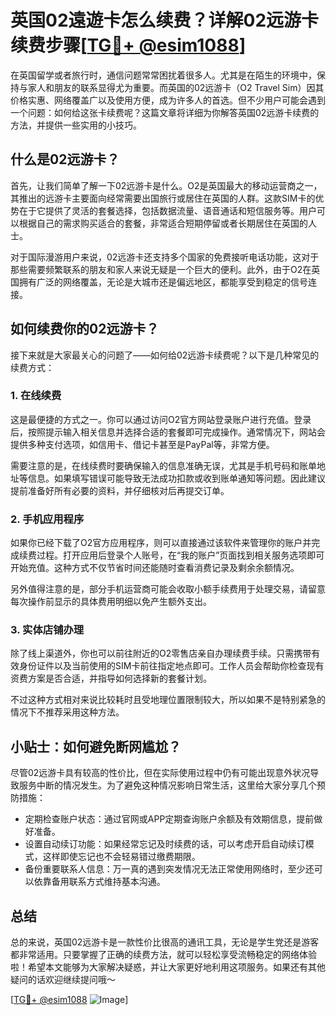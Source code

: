 # 英国02遠遊卡怎么续费？详解02远游卡续费步骤[[TG💪+ @esim1088](https://t.me/s/esim1088)]

在英国留学或者旅行时，通信问题常常困扰着很多人。尤其是在陌生的环境中，保持与家人和朋友的联系显得尤为重要。而英国的02远游卡（O2 Travel Sim）因其价格实惠、网络覆盖广以及使用方便，成为许多人的首选。但不少用户可能会遇到一个问题：如何给这张卡续费呢？这篇文章将详细为你解答英国02远游卡续费的方法，并提供一些实用的小技巧。

## 什么是02远游卡？

首先，让我们简单了解一下02远游卡是什么。O2是英国最大的移动运营商之一，其推出的远游卡主要面向经常需要出国旅行或居住在英国的人群。这款SIM卡的优势在于它提供了灵活的套餐选择，包括数据流量、语音通话和短信服务等。用户可以根据自己的需求购买适合的套餐，非常适合短期停留或者长期居住在英国的人士。

对于国际漫游用户来说，02远游卡还支持多个国家的免费接听电话功能，这对于那些需要频繁联系的朋友和家人来说无疑是一个巨大的便利。此外，由于O2在英国拥有广泛的网络覆盖，无论是大城市还是偏远地区，都能享受到稳定的信号连接。

## 如何续费你的02远游卡？

接下来就是大家最关心的问题了——如何给02远游卡续费呢？以下是几种常见的续费方式：

### 1. 在线续费

这是最便捷的方式之一。你可以通过访问O2官方网站登录账户进行充值。登录后，按照提示输入相关信息并选择合适的套餐即可完成操作。通常情况下，网站会提供多种支付选项，如信用卡、借记卡甚至是PayPal等，非常方便。

需要注意的是，在线续费时要确保输入的信息准确无误，尤其是手机号码和账单地址等信息。如果填写错误可能导致无法成功扣款或收到账单通知等问题。因此建议提前准备好所有必要的资料，并仔细核对后再提交订单。

### 2. 手机应用程序

如果你已经下载了O2官方应用程序，则可以直接通过该软件来管理你的账户并完成续费过程。打开应用后登录个人账号，在“我的账户”页面找到相关服务选项即可开始充值。这种方式不仅节省时间还能随时查看消费记录及剩余余额情况。

另外值得注意的是，部分手机运营商可能会收取小额手续费用于处理交易，请留意每次操作前显示的具体费用明细以免产生额外支出。

### 3. 实体店铺办理

除了线上渠道外，你也可以前往附近的O2零售店亲自办理续费手续。只需携带有效身份证件以及当前使用的SIM卡前往指定地点即可。工作人员会帮助你检查现有资费方案是否合适，并指导如何选择新的套餐计划。

不过这种方式相对来说比较耗时且受地理位置限制较大，所以如果不是特别紧急的情况下不推荐采用这种方法。

## 小贴士：如何避免断网尴尬？

尽管02远游卡具有较高的性价比，但在实际使用过程中仍有可能出现意外状况导致服务中断的情况发生。为了避免这种情况影响日常生活，这里给大家分享几个预防措施：

- 定期检查账户状态：通过官网或APP定期查询账户余额及有效期信息，提前做好准备。
- 设置自动续订功能：如果经常忘记及时续费的话，可以考虑开启自动续订模式，这样即使忘记也不会轻易错过缴费期限。
- 备份重要联系人信息：万一真的遇到突发情况无法正常使用网络时，至少还可以依靠备用联系方式维持基本沟通。

## 总结

总的来说，英国02远游卡是一款性价比很高的通讯工具，无论是学生党还是游客都非常适用。只要掌握了正确的续费方法，就可以轻松享受流畅稳定的网络体验啦！希望本文能够为大家解决疑惑，并让大家更好地利用这项服务。如果还有其他疑问的话欢迎继续提问哦～

[[TG💪+ @esim1088](https://t.me/s/esim1088) ![Image](https://i.postimg.cc/4NQfJmqS/Snipaste-2025-05-13-00-14-12.png)]